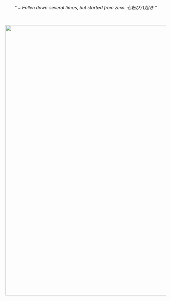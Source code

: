 <p align="center">
  <em>" ~ Fallen down several times, but started from zero. 七転び八起き "</em>
</p>

<br>
<p align="center">
  <img width="1919" height="846" src="https://github.com/user-attachments/assets/01df7e47-678c-4650-b113-862087461f78" alt="image" />
</p>

<br><br>
